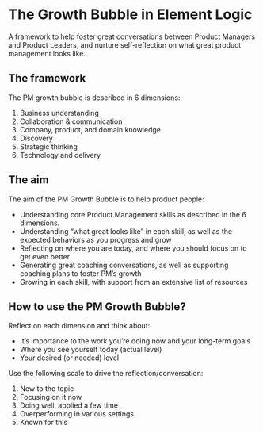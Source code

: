 # The Growth Bubble in Element Logic

A framework to help foster great conversations between Product Managers and Product Leaders, and nurture self-reflection on what great product management looks like.

## The framework
The PM growth bubble is described in 6 dimensions: 
1. Business understanding
2.	Collaboration & communication
3.	Company, product, and domain knowledge
4.	Discovery
5.	Strategic thinking
6.	Technology and delivery

## The aim 
The aim of the PM Growth Bubble is to help product people:
- Understanding core Product Management skills as described in the 6 dimensions.
- Understanding “what great looks like” in each skill, as well as the expected behaviors as you progress and grow
- Reflecting on where you are today, and where you should focus on to get even better
- Generating great coaching conversations, as well as supporting coaching plans to foster PM’s growth
- Growing in each skill, with support from an extensive list of resources


## How to use the PM Growth Bubble?

Reflect on each dimension and think about:
- It’s importance to the work you’re doing now and your long-term goals
- Where you see yourself today (actual level) 
- Your desired (or needed) level

Use the following scale to drive the reflection/conversation:
1. New to the topic
2. Focusing on it now    
3. Doing well, applied a few time
4. Overperforming in various settings
5. Known for this
